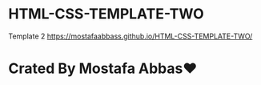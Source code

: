 # HTML-CSS-TEMPLATE-TWO
Template 2
https://mostafaabbass.github.io/HTML-CSS-TEMPLATE-TWO/
# Crated By Mostafa Abbas❤
